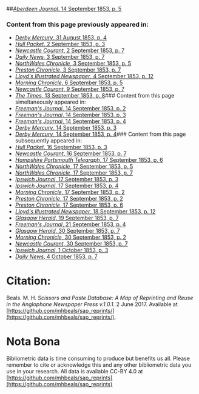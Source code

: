 ##[*Aberdeen Journal*, 14 September 1853, p. 5](https://mhbeals.github.io/sap_html/Aberdeen-Journal/Aberdeen-Journal-14-September-1853-p-5)

### Content from this page previously appeared in:
+ [*Derby Mercury*, 31 August 1853, p. 4](https://mhbeals.github.io/sap_html/Derby-Mercury/Derby-Mercury-31-August-1853-p-4)
+ [*Hull Packet*, 2 September 1853, p. 3](https://mhbeals.github.io/sap_html/Hull-Packet/Hull-Packet-2-September-1853-p-3)
+ [*Newcastle Courant*, 2 September 1853, p. 7](https://mhbeals.github.io/sap_html/Newcastle-Courant/Newcastle-Courant-2-September-1853-p-7)
+ [*Daily News*, 3 September 1853, p. 7](https://mhbeals.github.io/sap_html/Daily-News/Daily-News-3-September-1853-p-7)
+ [*NorthWales Chronicle*, 3 September 1853, p. 5](https://mhbeals.github.io/sap_html/NorthWales-Chronicle/NorthWales-Chronicle-3-September-1853-p-5)
+ [*Preston Chronicle*, 3 September 1853, p. 7](https://mhbeals.github.io/sap_html/Preston-Chronicle/Preston-Chronicle-3-September-1853-p-7)
+ [*Lloyd's Illustrated Newspaper*, 4 September 1853, p. 12](https://mhbeals.github.io/sap_html/Lloyd's-Illustrated-Newspaper/Lloyd's-Illustrated-Newspaper-4-September-1853-p-12)
+ [*Morning Chronicle*, 6 September 1853, p. 5](https://mhbeals.github.io/sap_html/Morning-Chronicle/Morning-Chronicle-6-September-1853-p-5)
+ [*Newcastle Courant*, 9 September 1853, p. 7](https://mhbeals.github.io/sap_html/Newcastle-Courant/Newcastle-Courant-9-September-1853-p-7)
+ [*The Times*, 13 September 1853, p. 8](https://mhbeals.github.io/sap_html/The-Times/The-Times-13-September-1853-p-8)### Content from this page simeltaneously appeared in:
+ [*Freeman's Journal*, 14 September 1853, p. 2](https://mhbeals.github.io/sap_html/Freeman's-Journal/Freeman's-Journal-14-September-1853-p-2)
+ [*Freeman's Journal*, 14 September 1853, p. 3](https://mhbeals.github.io/sap_html/Freeman's-Journal/Freeman's-Journal-14-September-1853-p-3)
+ [*Freeman's Journal*, 14 September 1853, p. 4](https://mhbeals.github.io/sap_html/Freeman's-Journal/Freeman's-Journal-14-September-1853-p-4)
+ [*Derby Mercury*, 14 September 1853, p. 3](https://mhbeals.github.io/sap_html/Derby-Mercury/Derby-Mercury-14-September-1853-p-3)
+ [*Derby Mercury*, 14 September 1853, p. 4](https://mhbeals.github.io/sap_html/Derby-Mercury/Derby-Mercury-14-September-1853-p-4)### Content from this page subsequently appeared in:
+ [*Hull Packet*, 16 September 1853, p. 3](https://mhbeals.github.io/sap_html/Hull-Packet/Hull-Packet-16-September-1853-p-3)
+ [*Newcastle Courant*, 16 September 1853, p. 7](https://mhbeals.github.io/sap_html/Newcastle-Courant/Newcastle-Courant-16-September-1853-p-7)
+ [*Hampshire Portsmouth Telegraph*, 17 September 1853, p. 6](https://mhbeals.github.io/sap_html/Hampshire-Portsmouth-Telegraph/Hampshire-Portsmouth-Telegraph-17-September-1853-p-6)
+ [*NorthWales Chronicle*, 17 September 1853, p. 5](https://mhbeals.github.io/sap_html/NorthWales-Chronicle/NorthWales-Chronicle-17-September-1853-p-5)
+ [*NorthWales Chronicle*, 17 September 1853, p. 7](https://mhbeals.github.io/sap_html/NorthWales-Chronicle/NorthWales-Chronicle-17-September-1853-p-7)
+ [*Ipswich Journal*, 17 September 1853, p. 3](https://mhbeals.github.io/sap_html/Ipswich-Journal/Ipswich-Journal-17-September-1853-p-3)
+ [*Ipswich Journal*, 17 September 1853, p. 4](https://mhbeals.github.io/sap_html/Ipswich-Journal/Ipswich-Journal-17-September-1853-p-4)
+ [*Morning Chronicle*, 17 September 1853, p. 2](https://mhbeals.github.io/sap_html/Morning-Chronicle/Morning-Chronicle-17-September-1853-p-2)
+ [*Preston Chronicle*, 17 September 1853, p. 2](https://mhbeals.github.io/sap_html/Preston-Chronicle/Preston-Chronicle-17-September-1853-p-2)
+ [*Preston Chronicle*, 17 September 1853, p. 6](https://mhbeals.github.io/sap_html/Preston-Chronicle/Preston-Chronicle-17-September-1853-p-6)
+ [*Lloyd's Illustrated Newspaper*, 18 September 1853, p. 12](https://mhbeals.github.io/sap_html/Lloyd's-Illustrated-Newspaper/Lloyd's-Illustrated-Newspaper-18-September-1853-p-12)
+ [*Glasgow Herald*, 19 September 1853, p. 7](https://mhbeals.github.io/sap_html/Glasgow-Herald/Glasgow-Herald-19-September-1853-p-7)
+ [*Freeman's Journal*, 21 September 1853, p. 4](https://mhbeals.github.io/sap_html/Freeman's-Journal/Freeman's-Journal-21-September-1853-p-4)
+ [*Glasgow Herald*, 30 September 1853, p. 7](https://mhbeals.github.io/sap_html/Glasgow-Herald/Glasgow-Herald-30-September-1853-p-7)
+ [*Morning Chronicle*, 30 September 1853, p. 2](https://mhbeals.github.io/sap_html/Morning-Chronicle/Morning-Chronicle-30-September-1853-p-2)
+ [*Newcastle Courant*, 30 September 1853, p. 7](https://mhbeals.github.io/sap_html/Newcastle-Courant/Newcastle-Courant-30-September-1853-p-7)
+ [*Ipswich Journal*, 1 October 1853, p. 3](https://mhbeals.github.io/sap_html/Ipswich-Journal/Ipswich-Journal-1-October-1853-p-3)
+ [*Daily News*, 4 October 1853, p. 7](https://mhbeals.github.io/sap_html/Daily-News/Daily-News-4-October-1853-p-7)
                    
# Citation: 

Beals. M. H. *Scissors and Paste Database: A Map of Reprinting and Reuse in the Anglophone Newspaper Press v.1.0.1.* 2 June 2017. Available at [https://github.com/mhbeals/sap_reprints/](https://github.com/mhbeals/sap_reprints/). 
                    
# Nota Bona

Bibliometric data is time consuming to produce but benefits us all. Please remember to cite or acknowledge this and any other bibliometric data you use in your research. All data is available CC-BY 4.0 at [https://github.com/mhbeals/sap_reprints](https://github.com/mhbeals/sap_reprints)